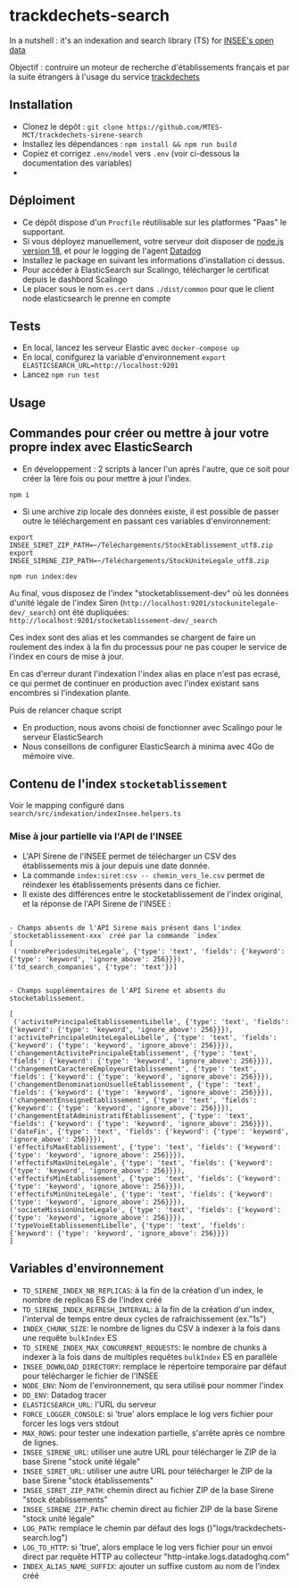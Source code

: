 # trackdechets-search

In a nutshell : it's an indexation and search library (TS) for [INSEE's open data](https://www.insee.fr/fr/information/1896441)

Objectif : contruire un moteur de recherche d'établissements français et par la suite étrangers à l'usage du service [trackdechets](https://github.com/MTES-MCT/trackdechets/)

## Installation

- Clonez le dépôt : `git clone https://github.com/MTES-MCT/trackdechets-sirene-search`
- Installez les dépendances : `npm install && npm run build`
- Copiez et corrigez `.env/model` vers `.env` (voir ci-dessous la documentation des variables)
- 

## Déploiment

- Ce dépôt dispose d'un `Procfile` réutilisable sur les platformes "Paas" le supportant.
- Si vous déployez manuellement, votre serveur doit disposer de [node.js version 18](https://nodejs.org/en/download/), et pour le logging de l'agent [Datadog](https://docs.datadoghq.com/fr/getting_started/agent/)
- Installez le package en suivant les informations d'installation ci dessus.
- Pour accéder à ElasticSearch sur Scalingo, télécharger le certificat depuis le dashbord Scalingo
- Le placer sous le nom `es.cert` dans `./dist/common` pour que le client node elasticsearch le prenne en compte

## Tests

- En local, lancez les serveur Elastic avec `docker-compose up`
- En local, conifgurez la variable d'environnement `export ELASTICSEARCH_URL=http://localhost:9201`
- Lancez `npm run test`

## Usage

## Commandes pour créer ou mettre à jour votre propre index avec ElasticSearch

- En développement : 2 scripts à lancer l'un après l'autre, que ce soit pour créer la 1ère fois ou pour mettre à jour l'index.

```
npm i
```

- Si une archive zip locale des données existe, il est possible de passer outre le téléchargement en passant ces variables d'environnement:

```
export INSEE_SIRET_ZIP_PATH=~/Téléchargements/StockEtablissement_utf8.zip
export INSEE_SIRENE_ZIP_PATH=~/Téléchargements/StockUniteLegale_utf8.zip
```

```
npm run index:dev
```

Au final, vous disposez de l'index "stocketablissement-dev" où les données d'unité légale de l'index Siren (`http://localhost:9201/stockunitelegale-dev/_search`) ont été dupliquées:
`http://localhost:9201/stocketablissement-dev/_search`

Ces index sont des alias et les commandes se chargent de faire un roulement des index à la fin du processus pour ne pas couper le service de l'index en cours de mise à jour.

En cas d'erreur durant l'indexation l'index alias en place n'est pas ecrasé, ce qui permet de continuer en production avec l'index existant sans encombres si l'indexation plante.

Puis de relancer chaque script

- En production, nous avons choisi de fonctionner avec Scalingo pour le serveur ElasticSearch
- Nous conseillons de configurer ElasticSearch à minima avec 4Go de mémoire vive.

## Contenu de l'index `stocketablissement`


Voir le mapping configuré dans `search/src/indexation/indexInsee.helpers.ts`

### Mise à jour partielle via l'API de l'INSEE

- L'API Sirene de l'INSEE permet de télécharger un CSV des établissements mis à jour depuis une date donnée.
- La commande `index:siret:csv -- chemin_vers_le.csv` permet de réindexer les établissements présents dans ce fichier.
- Il existe des différences entre le stocketablissement de l'index original, et la réponse de l'API Sirene de l'INSEE :

 ```

- Champs absents de l'API Sirene mais présent dans l'index `stocketablissement-xxx` créé par la commande `index`
 [
  ('nombrePeriodesUniteLegale', {'type': 'text', 'fields': {'keyword': {'type': 'keyword', 'ignore_above': 256}}}),
 ('td_search_companies', {'type': 'text'})]


- Champs supplémentaires de l'API Sirene et absents du stocketablissement.

[
  ('activitePrincipaleEtablissementLibelle', {'type': 'text', 'fields': {'keyword': {'type': 'keyword', 'ignore_above': 256}}}),
('activitePrincipaleUniteLegaleLibelle', {'type': 'text', 'fields': {'keyword': {'type': 'keyword', 'ignore_above': 256}}}),
('changementActivitePrincipaleEtablissement', {'type': 'text', 'fields': {'keyword': {'type': 'keyword', 'ignore_above': 256}}}),
('changementCaractereEmployeurEtablissement', {'type': 'text', 'fields': {'keyword': {'type': 'keyword', 'ignore_above': 256}}}),
('changementDenominationUsuelleEtablissement', {'type': 'text', 'fields': {'keyword': {'type': 'keyword', 'ignore_above': 256}}}),
('changementEnseigneEtablissement', {'type': 'text', 'fields': {'keyword': {'type': 'keyword', 'ignore_above': 256}}}),
('changementEtatAdministratifEtablissement', {'type': 'text', 'fields': {'keyword': {'type': 'keyword', 'ignore_above': 256}}}),
('dateFin', {'type': 'text', 'fields': {'keyword': {'type': 'keyword', 'ignore_above': 256}}}), 
('effectifsMaxEtablissement', {'type': 'text', 'fields': {'keyword': {'type': 'keyword', 'ignore_above': 256}}}),
('effectifsMaxUniteLegale', {'type': 'text', 'fields': {'keyword': {'type': 'keyword', 'ignore_above': 256}}}),
('effectifsMinEtablissement', {'type': 'text', 'fields': {'keyword': {'type': 'keyword', 'ignore_above': 256}}}),
('effectifsMinUniteLegale', {'type': 'text', 'fields': {'keyword': {'type': 'keyword', 'ignore_above': 256}}}),
('societeMissionUniteLegale', {'type': 'text', 'fields': {'keyword': {'type': 'keyword', 'ignore_above': 256}}}),
('typeVoieEtablissementLibelle', {'type': 'text', 'fields': {'keyword': {'type': 'keyword', 'ignore_above': 256}}})
]
 ```

## Variables d'environnement

- `TD_SIRENE_INDEX_NB_REPLICAS`: à la fin de la création d'un index, le nombre de replicas ES de l'index créé
- `TD_SIRENE_INDEX_REFRESH_INTERVAL`: à la fin de la création d'un index, l'interval de temps entre deux cycles de rafraichissement (ex."1s")
- `INDEX_CHUNK_SIZE`: le nombre de lignes du CSV à indexer à la fois dans une requête `bulkIndex` ES
- `TD_SIRENE_INDEX_MAX_CONCURRENT_REQUESTS`: le nombre de chunks à indexer à la fois dans de multiples requêtes `bulkIndex` ES en parallèle
- `INSEE_DOWNLOAD_DIRECTORY`: remplace le répertoire temporaire par défaut pour télécharger le fichier de l'INSEE
- `NODE_ENV`: Nom de l'environnement, qu sera utilisé pour nommer l'index
- `DD_ENV`: Datadog tracer
- `ELASTICSEARCH_URL`: l'URL du serveur
- `FORCE_LOGGER_CONSOLE`: si 'true' alors emplace le log vers fichier pour forcer les logs vers stdout
- `MAX_ROWS`: pour tester une indexation partielle, s'arrête après ce nombre de lignes.
- `INSEE_SIRENE_URL`: utiliser une autre URL pour télécharger le ZIP de la base Sirene "stock unité légale"
- `INSEE_SIRET_URL`: utiliser une autre URL pour télécharger le ZIP de la base Sirene "stock établissements"
- `INSEE_SIRET_ZIP_PATH`: chemin direct au fichier ZIP de la base Sirene "stock établissements"
- `INSEE_SIRENE_ZIP_PATH`: chemin direct au fichier ZIP de la base Sirene "stock unité légale"
- `LOG_PATH`: remplace le chemin par défaut des logs ()"logs/trackdechets-search.log")
- `LOG_TO_HTTP`: si 'true', alors emplace le log vers fichier pour un envoi direct par requête HTTP au collecteur "http-intake.logs.datadoghq.com"
- `INDEX_ALIAS_NAME_SUFFIX`: ajouter un suffixe custom
 au nom de l'index créé
